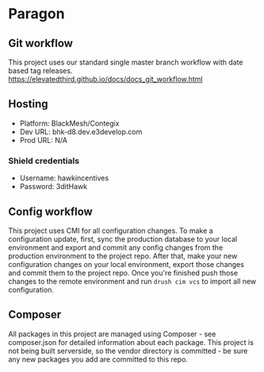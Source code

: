 # Paragon

## Git workflow

This project uses our standard single master branch workflow with date based tag releases. https://elevatedthird.github.io/docs/docs_git_workflow.html

## Hosting

* Platform: BlackMesh/Contegix
* Dev URL: bhk-d8.dev.e3develop.com
* Prod URL: N/A

### Shield credentials

* Username: hawkincentives
* Password: 3ditHawk

## Config workflow

This project uses CMI for all configuration changes. To make a configuration
update, first, sync the production database to your local environment and export and commit any config changes from the production environment to the project repo. After that, make your new configuration changes on your local environment, export those changes and commit them to the project repo. Once you're finished push those changes to the remote environment and run `drush cim vcs` to import all new configuration.


## Composer

All packages in this project are managed using Composer - see composer.json for detailed information about each package. This project is not being built serverside, so the vendor directory is committed - be sure any new packages you add are committed to this repo.